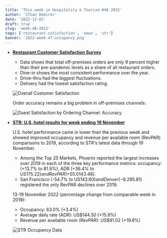 ```yaml
---
title: 'This week in Hospitality & Tourism #48 2022'
author: 'Ilhan Demirer'
date: '2022-12-02'
draft: true
slug: 'week-48-2022'
tags: ['restaurant-satisfaction', 'news', 'str']
banner: '2022-week-47-occupancy.png'
---
```


- **[Restaurant Customer Satisfaction Survey](https://www.qsrmagazine.com/outside-insights/what-billion-data-points-reveal-about-restaurant-industry)**

  - Data shows that total off-premises orders are only 9 percent higher than their pre-pandemic levels as a share of all restaurant orders.
  - Dine-in shows the most consistent performance over the year.
  - Drive-thru had the biggest fluctuations.
  - Delivery had the lowest satisfaction rating.

  ![Overall Customer Satisfaction](/images/blogimages/2022-week-47-overall-satisfaction.png)

  Order accuracy remains a big problem in off-premises channels:

  ![Guest Satisfaction by Ordering Channel: Accuracy](/images/blogimages/2022-week-47-accuracy.png)

- **[STR: U.S. hotel results for week ending 19 November](https://str.com/press-release/str-us-hotel-results-week-ending-19-november)**

  U.S. hotel performance came in lower than the previous week and showed improved occupancy and revenue per available room (RevPAR) comparisons to 2019, according to STR‘s latest data through 19 November.

  - Among the Top 25 Markets, Phoenix reported the largest increases over 2019 in each of the three key performance metrics: occupancy: (+13.7% to 81.9%), ADR (+36.4% to US$175.22) and RevPAR (+55.0% to US$143.48).
  - San Francisco (-54.7% to US$143.60) and Denver (-8.2% to US$85.81) registered the only RevPAR declines over 2019.

  13-19 November 2022 (percentage change from comparable week in 2019):

  - Occupancy: 63.0% (+3.4%)
  - Average daily rate (ADR): US$144.50 (+15.9%)
  - Revenue per available room (RevPAR): US$91.02 (+19.8%)

  ![STR Occupancy Data](/images/blogimages/2022-week-47-occupancy.png)
